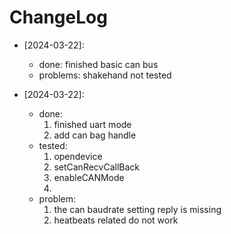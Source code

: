 # ChangeLog

* [2024-03-22]:
    - done: finished basic can bus
    - problems: shakehand not tested

* [2024-03-22]:
    - done: 
        1. finished uart mode
        2. add can bag handle
    - tested:
        1. opendevice
        2. setCanRecvCallBack
        3. enableCANMode
        4. 
    - problem:
        1. the can baudrate setting reply is missing
        2. heatbeats related do not work